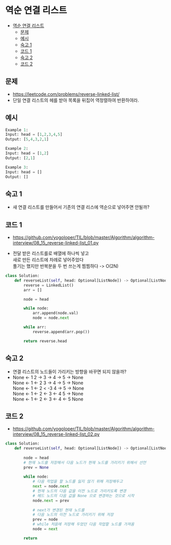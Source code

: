# 역순 연결 리스트

<!-- TOC -->

- [역순 연결 리스트](#%EC%97%AD%EC%88%9C-%EC%97%B0%EA%B2%B0-%EB%A6%AC%EC%8A%A4%ED%8A%B8)
  - [문제](#%EB%AC%B8%EC%A0%9C)
  - [예시](#%EC%98%88%EC%8B%9C)
  - [숙고 1](#%EC%88%99%EA%B3%A0-1)
  - [코드 1](#%EC%BD%94%EB%93%9C-1)
  - [숙고 2](#%EC%88%99%EA%B3%A0-2)
  - [코드 2](#%EC%BD%94%EB%93%9C-2)

<!-- /TOC -->

## 문제
- https://leetcode.com/problems/reverse-linked-list/
- 단일 연결 리스트의 헤를 받아 목록을 뒤집어 역정렬하여 반환하여라.  

## 예시
``` python
Example 1:  
Input: head = [1,2,3,4,5]  
Output: [5,4,3,2,1]  

Example 2:  
Input: head = [1,2]  
Output: [2,1]  

Example 3:  
Input: head = []  
Output: []  
```
## 숙고 1
- 새 연결 리스트를 만들어서 기존의 연결 리스에 역순으로 넣어주면 안될까?

## 코드 1
- https://github.com/yogoloper/TIL/blob/master/Algorithm/algorithm-interview/08_15_reverse-linked-list_01.py  

- 전달 받은 리스트를로 배열에 하나씩 넣고  
  새로 만든 리스트에 차례로 넣어주었다  
  풀기는 했지만 반복분을 두 번 쓰는게 찜찜하다 -> O(2N)

``` python
class Solution:
    def reverseList(self, head: Optional[ListNode]) -> Optional[ListNode]:
        reverse = LinkedList()
        arr = []

        node = head

        while node:
            arr.append(node.val)
            node = node.next

        while arr:
            reverse.append(arr.pop())

        return reverse.head
```

## 숙고 2
- 연결 리스트의 노드들이 가리키는 방향을 바꾸면 되지 않을까?
- None <- 1 2 -> 3 -> 4 -> 5 -> None  
  None <- 1 <- 2 3 -> 4 -> 5 -> None  
  None <- 1 <- 2 < -3 4 -> 5 -> None  
  None <- 1 <- 2 <- 3 <- 4 5 -> None  
  None <- 1 <- 2 <- 3 <- 4 <- 5 None  


## 코드 2
- https://github.com/yogoloper/TIL/blob/master/Algorithm/algorithm-interview/08_15_reverse-linked-list_02.py  

``` python
class Solution:
    def reverseList(self, head: Optional[ListNode]) -> Optional[ListNode]:
        
        node = head
        # 현재 노드를 저장해서 다음 노드가 현재 노드를 가리키기 위해서 선언
        prev = None
        
        while node:
            # 다음 작업을 할 노드를 잃지 않기 위해 저장해두고
            next = node.next
            # 현재 노드의 다음 값을 이전 노드로 가리키도록 변경
            # 헤드 노드의 다음 값을 None 으로 변경하는 것으로 시작
            node.next = prev 
            
            # next가 변경된 현재 노드를 
            # 다음 노드의 이전 노드로 가리키기 위해 저장
            prev = node
            # while 처음에 저장해 두었던 다음 작업할 노드를 가져옴
            node = next

        return 
```